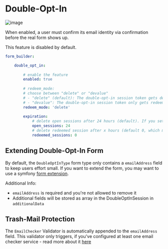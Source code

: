 # Double-Opt-In
![image](https://github.com/user-attachments/assets/aa4f1f24-607c-4ed3-aa72-2d9d91fddf12)

When enabled, a user must confirm its email identity via confirmation before the real form shows up.

This feature is disabled by default.

```yaml
form_builder:

    double_opt_in:
        
        # enable the feature
        enabled: true
        
        # redeem_mode:
        # choose between "delete" or "devalue"
        # - "delete" (default): The double-opt-in session token gets deleted, after the form submission was successful
        # - "devalue": The double-opt-in session token only gets redeemed but not deleted, after the form submission was successful. 
        redeem_mode: 'delete'
        
        expiration:
            # delete open sessions after 24 hours (default). If you set it to 0, no sessions will be deleted ever.
            open_sessions: 24
            # delete redeemed session after x hours (default 0, which means: disabled)
            redeemed_sessions: 0
```

## Extending Double-Opt-In Form
By default, the `DoubleOptInType` form type only contains a `emailAddress` field to keep users effort small.
If you want to extend the form, you may want to use a symfony [form extension](https://symfony.com/doc/current/form/create_form_type_extension.html).

Additional Info:
- `emailAddress` is required and you're not allowed to remove it
- Additional fields will be stored as array in the DoubleOptInSession in `additionalData`

## Trash-Mail Protection
The `EmailChecker` Validator is automatically appended to the `emailAddress` field.
This validator only triggers, if you've configured at least one email checker service - read more about it [here](./docs/03_SpamProtection.md#email-checker)